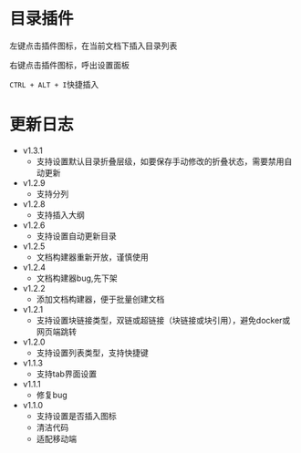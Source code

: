 # 目录插件

左键点击插件图标，在当前文档下插入目录列表

右键点击插件图标，呼出设置面板

`CTRL + ALT + I`快捷插入

# 更新日志
- v1.3.1
  - 支持设置默认目录折叠层级，如要保存手动修改的折叠状态，需要禁用自动更新
- v1.2.9
  - 支持分列
- v1.2.8
  - 支持插入大纲
- v1.2.6
  - 支持设置自动更新目录
- v1.2.5
  - 文档构建器重新开放，谨慎使用
- v1.2.4
  - 文档构建器bug,先下架
- v1.2.2
  - 添加文档构建器，便于批量创建文档
- v1.2.1
  - 支持设置块链接类型，双链或超链接（块链接或块引用），避免docker或网页端跳转
- v1.2.0
  - 支持设置列表类型，支持快捷键
- v1.1.3
  - 支持tab界面设置
- v1.1.1
  - 修复bug
- v1.1.0
  - 支持设置是否插入图标
  - 清洁代码
  - 适配移动端